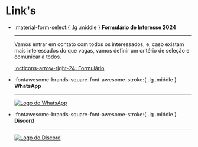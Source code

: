 # Link's

<div class="grid cards" markdown>

-   :material-form-select:{ .lg .middle } __Formulário de Interesse 2024__

    ---

    Vamos entrar em contato com todos os interessados, e, caso existam mais interessados do que vagas, vamos definir um critério de seleção e comunicar a todos.

    [:octicons-arrow-right-24: Formulário](https://forms.gle/ysgjtHR1KifGdHfLA)

-   :fontawesome-brands-square-font-awesome-stroke:{ .lg .middle } __WhatsApp__

    ---

    [![Logo do WhatsApp](https://encrypted-tbn0.gstatic.com/images?q=tbn:ANd9GcTamvOqJHyNAZ_NUjZcXXTVaF3HCd17B-Su_Q&usqp=CAU)](https://chat.whatsapp.com/IvzONDeglw55ySBD71F4Up)

-   :fontawesome-brands-square-font-awesome-stroke:{ .lg .middle } __Discord__

    ---

    [![Logo do Discord](https://assets-global.website-files.com/6257adef93867e50d84d30e2/636e0b5061df29d55a92d945_full_logo_blurple_RGB.svg)](https://discord.com/invite/xuTtxqCPpz)

</div>
